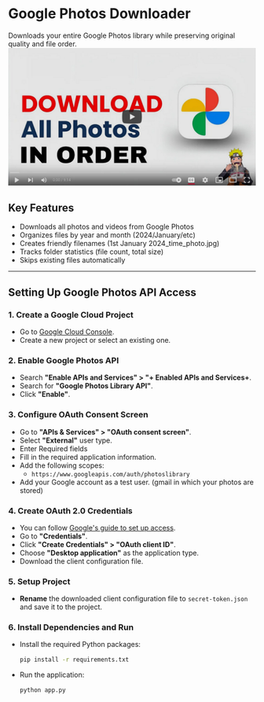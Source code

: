 # Google Photos Downloader

Downloads your entire Google Photos library while preserving original quality and file order.
[![Watch the video](thumbnail.jpeg)](https://youtu.be/vt5fpE0bzSY)
## Key Features
- Downloads all photos and videos from Google Photos
- Organizes files by year and month (2024/January/etc)
- Creates friendly filenames (1st January 2024_time_photo.jpg) 
- Tracks folder statistics (file count, total size)
- Skips existing files automatically
---

## Setting Up Google Photos API Access

### 1. Create a Google Cloud Project
- Go to [Google Cloud Console](https://console.cloud.google.com/).
- Create a new project or select an existing one.

### 2. Enable Google Photos API
- Search **"Enable APIs and Services" >  "+ Enabled APIs and Services+**.
- Search for **"Google Photos Library API"**.
- Click **"Enable"**.


### 3. Configure OAuth Consent Screen
- Go to **"APIs & Services" > "OAuth consent screen"**.
- Select **"External"** user type.
- Enter Required fields
- Fill in the required application information.
- Add the following scopes:
    - `https://www.googleapis.com/auth/photoslibrary`
- Add your Google account as a test user. (gmail in which your photos are stored)

### 4. Create OAuth 2.0 Credentials
- You can follow [Google's guide to set up access](https://support.google.com/googleapi/answer/6158849?hl=en&ref_topic=7013279).
- Go to **"Credentials"**.
- Click **"Create Credentials" > "OAuth client ID"**.
- Choose **"Desktop application"** as the application type.
- Download the client configuration file.

### 5. Setup Project 
- **Rename** the downloaded client configuration file to `secret-token.json` and save it to the project.

### 6. Install Dependencies and Run

- Install the required Python packages:
    ```sh
    pip install -r requirements.txt
    ```
- Run the application:
    ```sh
    python app.py
    ```



 
